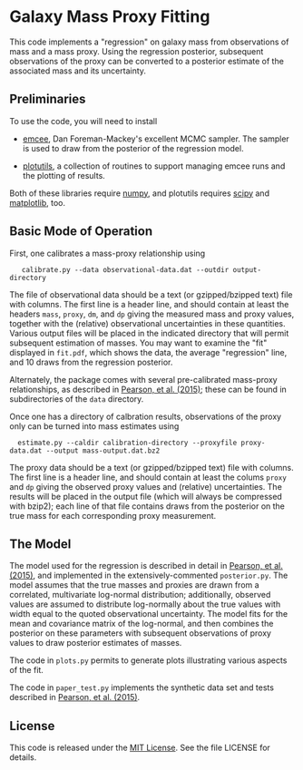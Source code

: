 Galaxy Mass Proxy Fitting
=========================

This code implements a "regression" on galaxy mass from observations
of mass and a mass proxy.  Using the regression posterior, subsequent
observations of the proxy can be converted to a posterior estimate of
the associated mass and its uncertainty.

Preliminaries
-------------

To use the code, you will need to install 

* [emcee](http://dan.iel.fm/emcee/current/), Dan Foreman-Mackey's
  excellent MCMC sampler.  The sampler is used to draw from the
  posterior of the regression model.

* [plotutils](https://github.com/farr/plotutils), a collection of
  routines to support managing emcee runs and the plotting of results.

Both of these libraries require [numpy](http://www.numpy.org/), and
plotutils requires [scipy](http://www.scipy.org/) and
[matplotlib](http://matplotlib.org/), too.

Basic Mode of Operation
-----------------------

First, one calibrates a mass-proxy relationship using 

       calibrate.py --data observational-data.dat --outdir output-directory

The file of observational data should be a text (or gzipped/bzipped
text) file with columns.  The first line is a header line, and should
contain at least the headers <code>mass</code>, <code>proxy</code>,
<code>dm</code>, and <code>dp</code> giving the measured mass and
proxy values, together with the (relative) observational uncertainties
in these quantities.  Various output files will be placed in the
indicated directory that will permit subsequent estimation of masses.
You may want to examine the "fit" displayed in <code>fit.pdf</code>,
which shows the data, the average "regression" line, and 10 draws from
the regression posterior.

Alternately, the package comes with several pre-calibrated mass-proxy
relationships, as described in
[Pearson, et al. (2015)](https://ui.adsabs.harvard.edu/#abs/2015MNRAS.449.3082P/abstract); these can be found
in subdirectories of the <code>data</code> directory.

Once one has a directory of calbration results, observations of the
proxy only can be turned into mass estimates using 

      estimate.py --caldir calibration-directory --proxyfile proxy-data.dat --output mass-output.dat.bz2

The proxy data should be a text (or gzipped/bzipped text) file with
columns.  The first line is a header line, and should contain at least
the colums <code>proxy</code> and <code>dp</code> giving the observed
proxy values and (relative) uncertainties.  The results will be placed
in the output file (which will always be compressed with bzip2); each
line of that file contains draws from the posterior on the true mass
for each corresponding proxy measurement.  

The Model
---------

The model used for the regression is described in detail in
[Pearson, et al. (2015)](https://ui.adsabs.harvard.edu/#abs/2015MNRAS.449.3082P/abstract), and implemented in
the extensively-commented <code>posterior.py</code>.  The model
assumes that the true masses and proxies are drawn from a correlated,
multivariate log-normal distribution; additionally, observed values
are assumed to distribute log-normally about the true values with
width equal to the quoted observational uncertainty.  The model fits
for the mean and covariance matrix of the log-normal, and then
combines the posterior on these parameters with subsequent
observations of proxy values to draw posterior estimates of masses.

The code in <code>plots.py</code> permits to generate plots
illustrating various aspects of the fit.

The code in <code>paper_test.py</code> implements the synthetic data
set and tests described in
[Pearson, et al. (2015)](https://ui.adsabs.harvard.edu/#abs/2015MNRAS.449.3082P/abstract).

License
-------

This code is released under the [MIT
License](http://opensource.org/licenses/MIT).  See the file LICENSE
for details.
